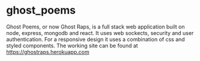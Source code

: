 # ghost_poems

Ghost Poems, or now Ghost Raps, is a full stack web application built on node, express, mongodb and react. It uses web sockects, security and user authentication. For a responsive design it uses a combination of css and styled components. 
The working site can be found at https://ghostraps.herokuapp.com
